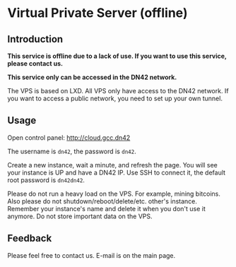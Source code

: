 # Virtual Private Server (offline)

## Introduction

**This service is offline due to a lack of use. If you want to use this service, please contact us.**

**This service only can be accessed in the DN42 network.**

The VPS is based on LXD. All VPS only have access to the DN42 network. If you want to access a public network, you need to set up your own tunnel.

## Usage

Open control panel: http://cloud.gcc.dn42

The username is `dn42`, the password is `dn42`.

Create a new instance, wait a minute, and refresh the page. You will see your instance is UP and have a DN42 IP. Use SSH to connect it, the default root password is `dn42dn42`.

Please do not run a heavy load on the VPS. For example, mining bitcoins. Also please do not shutdown/reboot/delete/etc. other's instance. Remember your instance's name and delete it when you don't use it anymore. Do not store important data on the VPS.

## Feedback

Please feel free to contact us. E-mail is on the main page.
